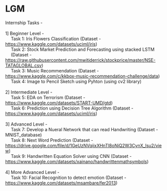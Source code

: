 # LGM
Internship Tasks - <br> <br>
1] Beginner Level - <br>
  &emsp; Task 1: Iris Flowers Classification (Dataset - https://www.kaggle.com/datasets/uciml/iris) <br>
  &emsp; Task 2: Stock Market Prediction and Forecasting using stacked LSTM <br> &emsp; (Dataset - https://raw.githubusercontent.com/mwitiderrick/stockprice/master/NSE-TATAGLOBAL.csv) <br>
  &emsp; Task 3: Music Recommendation (Dataset - https://www.kaggle.com/c/kkbox-music-recommendation-challenge/data) <br>
  &emsp; Task 4: Image to Pencil Sketch using Pyhton (using cv2 library) <br> <br>
2] Intermediate Level - <br>
  &emsp; Task 5: EDA on Terrorism (Dataset - https://www.kaggle.com/datasets/START-UMD/gtd) <br>
  &emsp; Task 6: Prediction using Decision Tree Algorithm (Dataset - https://www.kaggle.com/datasets/uciml/iris) <br> <br>
3] Advanced Level - <br>
  &emsp; Task 7: Develop a Nueral Network that can read Handwriting (Dataset - MNIST_database) <br>
  &emsp; Task 8: Next Word Prediction (Dataset - https://drive.google.com/file/d/1GeUzNVqiixXHnTl8oNiQ2W3CynX_lsu2/view) <br>
  &emsp; Task 9: Handwritten Equation Solver using CNN (Dataset - https://www.kaggle.com/datasets/xainano/handwrittenmathsymbols) <br> <br>
4] More Advanced Level - <br> 
  &emsp; Task 10: Facial Recognition to detect emotion (Dataset - https://www.kaggle.com/datasets/msambare/fer2013)

